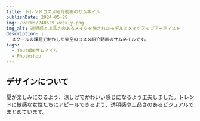 ```yaml
---
title: トレンドコスメ紹介動画のサムネイル
publishDate: 2024-05-29
img: /works/240529_weekly.png
img_alt: 透明感と上品さのあるメイクを施されたモデルとメイクアップアーティスト
description: |
  スクールの課題で制作した架空のコスメ紹介動画のサムネイルです。
tags:
  - Youtubeサムネイル
  - Photoshop
---
```


## デザインについて

夏が楽しみになるよう、涼しげでかわいい感じになるよう工夫しました。トレンドに敏感な女性たちにアピールできるよう、透明感や上品さのあるビジュアルでまとめています。